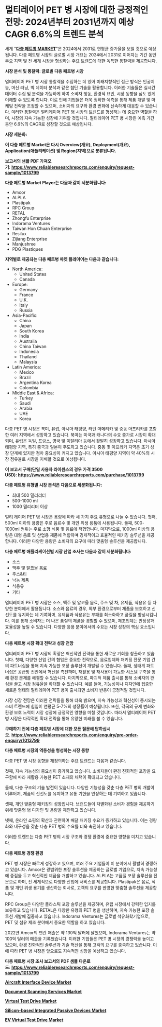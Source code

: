<p><h1>멀티레이어 PET 병 시장에 대한 긍정적인 전망: 2024년부터 2031년까지 예상 CAGR 6.6%의 트렌드 분석</h1></p><p>세계 "<strong><a href="https://www.reliableresearchreports.com/multilayer-pet-bottles-r1013799?utm_campaign=105&utm_medium=8&utm_source=Github&utm_content=ia&utm_term=07122024&utm_id=multilayer-pet-bottles">다층 페트병 MARKET</a></strong>"은 2024에서 2031로 연평균 증가율을 보일 것으로 예상됩니다. 다층 페트병 시장의 글로벌 시장 개요는 2024에서 2031로 이어지는 기간 동안 주요 지역 및 전 세계 시장을 형성하는 주요 트렌드에 대한 독특한 통찰력을 제공합니다.</p>
<p><strong>시장 분석 및 통찰력: 글로벌 다층 페트병 시장</strong></p>
<p><p>멀티레이어 PET 병 시장 통찰력을 수집하는 데 있어 미래지향적인 접근 방식은 인공지능, 머신 러닝, 빅 데이터 분석과 같은 첨단 기술을 활용합니다. 이러한 기술들은 실시간 데이터 수집 및 분석을 가능하게 하여 소비자 행동, 환경적 요인, 시장 동향을 심도 있게 이해할 수 있도록 합니다. 이로 인해 기업들은 더욱 정확한 예측을 통해 제품 개발 및 마케팅 전략을 조정할 수 있으며, 소비자의 요구와 환경 변화에 신속하게 대응할 수 있습니다. 이러한 통찰력은 멀티레이어 PET 병 시장의 트렌드를 형성하는 데 중요한 역할을 하며, 시장의 지속 가능한 성장에 기여할 것입니다. 멀티레이어 PET 병 시장은 예측 기간 동안 6.6%의 CAGR로 성장할 것으로 예상됩니다.</p><a href="%7CAUTHORITHY_DOMAIN_URL%7C?utm_campaign=105&utm_medium=8&utm_source=Github&utm_content=ia&utm_term=07122024&utm_id=multilayer-pet-bottles"></a></p>
<p><strong>시장 세분화:</strong></p>
<p><strong>이 다층 페트병 Market은 다시 Overview(개요), Deployment(개요), Application(애플리케이션) 및 Region(지역)으로 분류됩니다.</strong></p>
<p><strong>보고서의 샘플 PDF 가져오기:&nbsp;<a href="https://www.reliableresearchreports.com/enquiry/request-sample/1013799?utm_campaign=105&utm_medium=8&utm_source=Github&utm_content=ia&utm_term=07122024&utm_id=multilayer-pet-bottles">https://www.reliableresearchreports.com/enquiry/request-sample/1013799</a></strong><strong></strong></p>
<p><strong>다층 페트병 Market Player는 다음과 같이 세분화됩니다:</strong></p>
<p><ul><li>Amcor</li><li>ALPLA</li><li>Plastipak</li><li>RPC Group</li><li>RETAL</li><li>Zhongfu Enterprise</li><li>Indorama Ventures</li><li>Taiwan Hon Chuan Enterprise</li><li>Resilux</li><li>Zijiang Enterprise</li><li>Manjushree</li><li>PDG Plastiques</li></ul></p>
<p><strong>지역별로 제공되는 다층 페트병 마켓 플레이어는 다음과 같습니다:</strong></p>
<p><ul>
    <li>
        North America:
        <ul>
            <li>United States</li>
            <li>Canada</li>
        </ul>
    </li>
    <li>
        Europe:
        <ul>
            <li>Germany</li>
            <li>France</li>
            <li>U.K.</li>
            <li>Italy</li>
            <li>Russia</li>
        </ul>
    </li>
    <li>
        Asia-Pacific:
        <ul>
            <li>China</li>
            <li>Japan</li>
            <li>South Korea</li>
            <li>India</li>
            <li>Australia</li>
            <li>China Taiwan</li>
            <li>Indonesia</li>
            <li>Thailand</li>
            <li>Malaysia</li>
        </ul>
    </li>
    <li>
        Latin America:
        <ul>
            <li>Mexico</li>
            <li>Brazil</li>
            <li>Argentina Korea</li>
            <li>Colombia</li>
        </ul>
    </li>
    <li>
        Middle East & Africa:
        <ul>
            <li>Turkey</li>
            <li>Saudi</li>
            <li>Arabia</li>
            <li>UAE</li>
            <li>Korea</li>
        </ul>
    </li>
    </ul></p>
<p><p>다층 PET 병 시장은 북미, 유럽, 아시아 태평양, 라틴 아메리카 및 중동 아프리카를 포함한 여러 지역에서 성장하고 있습니다. 북미는 미국과 캐나다의 수요 증가로 시장이 확대되며, 유럽은 독일, 프랑스, 영국 및 이탈리아 등에서 활발히 성장하고 있습니다. 아시아 태평양 지역, 특히 중국과 일본이 주도하고 있습니다. 중동 및 아프리카 지역은 초기 성장 단계에 있지만 점차 중요성이 커지고 있습니다. 아시아 태평양 지역이 약 40%의 시장 점유율로 시장을 지배할 것으로 예상됩니다.</p></p>
<p><strong>이 보고서 구매(단일 사용자 라이센스의 경우 가격 3500 USD):&nbsp;<a href="https://www.reliableresearchreports.com/purchase/1013799?utm_campaign=105&utm_medium=8&utm_source=Github&utm_content=ia&utm_term=07122024&utm_id=multilayer-pet-bottles">https://www.reliableresearchreports.com/purchase/1013799</a></strong></p>
<p><strong>다층 페트병 유형별 시장 분석은 다음으로 세분화됩니다:</strong></p>
<p><ul><li>최대 500 밀리리터</li><li>500-1000 ml</li><li>1000 밀리리터 이상</li></ul></p>
<p><p>멀티 레이어 PET 병 시장은 용량에 따라 세 가지 주요 유형으로 나눌 수 있습니다. 첫째, 500ml 이하의 용량은 주로 음료수 및 개인 위생 용품에 사용됩니다. 둘째, 500-1000ml 범위는 주로 소형 식품 및 음료에 적합합니다. 마지막으로, 1000ml 이상의 용량은 대형 음료 및 산업용 제품에 적합하며 경제적이고 효율적인 패키징 솔루션을 제공합니다. 이러한 다양한 용량은 소비자의 요구에 따라 맞춤형 솔루션을 제공합니다.</p></p>
<p><strong>다층 페트병 애플리케이션별 시장 산업 조사는 다음과 같이 세분화됩니다:</strong></p>
<p><ul><li>소스</li><li>맥주 및 알코올 음료</li><li>주스&티</li><li>낙농 제품</li><li>식용유</li><li>기타</li></ul></p>
<p><p>멀티레이어 PET 병 시장은 소스, 맥주 및 알코올 음료, 주스 및 차, 유제품, 식용유 등 다양한 분야에서 활용됩니다. 소스와 음료의 경우, 외부 환경으로부터 제품을 보호하고 신선도를 유지하는 데 기여하며, 유제품과 식용유는 부패를 최소화하고 품질을 향상시킵니다. 이를 통해 소비자는 더 나은 품질의 제품을 경험할 수 있으며, 제조업체는 안정성과 효율성을 높일 수 있습니다. 다양한 응용 분야에서의 수요는 시장 성장의 핵심 요소입니다.</p></p>
<p><strong>다층 페트병 시장 확대 전략과 성장 전망</strong></p>
<p><p>멀티레이어 PET 병 시장의 확장은 혁신적인 전략을 통한 새로운 기회를 창출하고 있습니다. 첫째, 다양한 산업 간의 협업은 중요한 전략으로, 음료업체와 패키징 전문 기업 간의 파트너십을 통해 지속 가능한 포장 솔루션이 개발될 수 있습니다. 둘째, 생태계 파트너십은 공급망 전반에서 혁신을 촉진하며, 재활용 및 재사용이 가능한 시스템 구축을 통해 환경 문제를 해결할 수 있습니다. 마지막으로, 파괴적 제품 출시를 통해 소비자의 관심을 끌고 시장 점유율을 확대할 수 있습니다. 예를 들어, 기능성이나 디자인에 집중한 새로운 형태의 멀티레이어 PET 병이 출시되면 소비자 반응이 긍정적일 것입니다.</p><p>시장 성장 전망은 이러한 전략들을 통해 더욱 밝으며, 지속 가능성과 혁신성이 중시되는 소비 트렌드에 힘입어 연평균 5-7%의 성장률이 예상됩니다. 또한, 각국의 규제 변화와 환경 보호 노력이 시장 성장에 긍정적인 영향을 미칠 것입니다. 따라서 멀티레이어 PET 병 시장은 다각적인 확대 전략을 통해 유망한 미래를 볼 수 있습니다.</p></p>
<p><strong>구매하기 전에 다층 페트병 시장에 대한 모든 질문에 답하십시오.&nbsp;<a href="https://www.reliableresearchreports.com/enquiry/pre-order-enquiry/1013799?utm_campaign=105&utm_medium=8&utm_source=Github&utm_content=ia&utm_term=07122024&utm_id=multilayer-pet-bottles">https://www.reliableresearchreports.com/enquiry/pre-order-enquiry/1013799</a></strong><strong></strong></p>
<p><strong>다층 페트병 시장의 역동성을 형성하는 시장 동향</strong></p>
<p><p>다층 PET 병 시장 동향을 재정의하는 주요 트렌드는 다음과 같습니다. </p><p>첫째, 지속 가능성의 중요성이 증가하고 있습니다. 소비자들이 환경 친화적인 포장을 요구함에 따라 재활용 가능한 PET 소재의 채택이 확대되고 있습니다. </p><p>둘째, 다층 구조의 기술 발전이 있습니다. 다양한 기능성을 갖춘 다층 PET 병의 개발이 이루어져, 제품의 신선도를 유지하고 유통 기한을 연장하는 데 기여하고 있습니다. </p><p>셋째, 개인 맞춤형 패키징의 성장입니다. 브랜드들이 차별화된 소비자 경험을 제공하기 위해 맞춤형 병 디자인 및 용량을 제안하고 있습니다. </p><p>넷째, 온라인 쇼핑의 확산과 관련하여 배달 패키징 수요가 증가하고 있습니다. 이는 경량화와 내구성을 갖춘 다층 PET 병의 수요를 더욱 촉진하고 있습니다. </p><p>이러한 트렌드는 다층 PET 병의 시장 구조와 경쟁 환경에 중요한 영향을 미치고 있습니다.</p></p>
<p><strong>다층 페트병 경쟁 환경</strong></p>
<p><p>PET 병 시장은 빠르게 성장하고 있으며, 여러 주요 기업들이 이 분야에서 활발히 경쟁하고 있습니다. Amcor은 광범위한 포장 솔루션을 제공하는 글로벌 기업으로, 지속 가능성에 중점을 두고 혁신적인 제품을 개발하고 있습니다. ALPLA는 고품질 포장 솔루션을 전문으로 하며, 전 세계적으로 다양한 산업에 서비스를 제공합니다. Plastipak은 음료, 식품 및 개인 위생 용기를 생산하는 회사로, 고객의 요구를 반영한 맞춤형 솔루션을 제공합니다.</p><p>RPC Group은 다양한 플라스틱 포장 솔루션을 제공하며, 유럽 시장에서 강력한 입지를 보유하고 있습니다. RETAL은 다양한 유형의 PET 병을 생산하며, 지속 가능한 포장 솔루션 개발에 집중하고 있습니다. Indorama Ventures는 글로벌 석유화학기업으로, PET 및 섬유 제조 분야에서 중요한 역할을 하고 있습니다.</p><p>2022년 Amcor의 연간 매출은 약 130억 달러에 달했으며, Indorama Ventures는 약 100억 달러의 매출을 기록했습니다. 이러한 기업들은 PET 병 시장의 경쟁력을 높이고 있으며, 환경 친화적인 솔루션과 기술 혁신을 통해 고객의 요구를 충족하고 있습니다. 이에 따라 PET 병 시장은 앞으로도 지속적인 성장을 예상하고 있습니다.</p></p>
<p><strong>다층 페트병 시장 조사 보고서의 PDF 샘플 다운로드:&nbsp;<a href="https://www.reliableresearchreports.com/enquiry/request-sample/1013799?utm_campaign=105&utm_medium=8&utm_source=Github&utm_content=ia&utm_term=07122024&utm_id=multilayer-pet-bottles">https://www.reliableresearchreports.com/enquiry/request-sample/1013799</a></strong></p>
<p><strong><p><a href="https://github.com/luckyshygirl/Market-Research-Report-List-7/blob/main/aircraft-interface-device-market.md?utm_campaign=105&utm_medium=8&utm_source=Github&utm_content=ia&utm_term=07122024&utm_id=multilayer-pet-bottles">Aircraft Interface Device Market</a></p><p><a href="https://www.linkedin.com/pulse/document-scanning-services-market-report-historical-trends-povce?utm_campaign=105&utm_medium=8&utm_source=Github&utm_content=ia&utm_term=07122024&utm_id=multilayer-pet-bottles">Document Scanning Services Market</a></p><p><a href="https://issuu.com/reportprime-2/docs/virtual-test-drive-market-size-2030.pptx?utm_campaign=105&utm_medium=8&utm_source=Github&utm_content=ia&utm_term=07122024&utm_id=multilayer-pet-bottles">Virtual Test Drive Market</a></p><p><a href="https://github.com/arionmp/Market-Research-Report-List-5/blob/main/silicon-based-integrated-passive-devices-market.md?utm_campaign=105&utm_medium=8&utm_source=Github&utm_content=ia&utm_term=07122024&utm_id=multilayer-pet-bottles">Silicon-based Integrated Passive Devices Market</a></p><p><a href="https://issuu.com/reportprime-2/docs/ev-virtual-test-drive-market-size-2030.pptx?utm_campaign=105&utm_medium=8&utm_source=Github&utm_content=ia&utm_term=07122024&utm_id=multilayer-pet-bottles">EV Virtual Test Drive Market</a></p></strong></p>